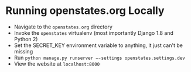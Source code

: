 Running openstates.org Locally
===

- Navigate to the `openstates.org` directory
- Invoke the `openstates` virtualenv (most importantly Django 1.8 and Python 2)
- Set the SECRET_KEY environment variable to anything, it just can't be missing
- Run `python manage.py runserver —-settings openstates.settings.dev`
- View the website at `localhost:8000`
